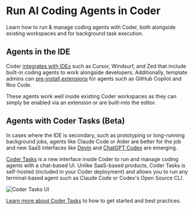 # Run AI Coding Agents in Coder

Learn how to run & manage coding agents with Coder, both alongside existing workspaces and for background task execution.

## Agents in the IDE

Coder [integrates with IDEs](../user-guides/workspace-access/index.md) such as Cursor, Windsurf, and Zed that include built-in coding agents to work alongside developers. Additionally, template admins can [pre-install extensions](https://registry.coder.com/modules/DanielRondonGarcia/vscode-web) for agents such as GitHub Copilot and Roo Code.

These agents work well inside existing Coder workspaces as they can simply be enabled via an extension or are built-into the editor.

## Agents with Coder Tasks (Beta)

In cases where the IDE is secondary, such as prototyping or long-running background jobs, agents like Claude Code or Aider are better for the job and new SaaS interfaces like [Devin](https://devin.ai) and [ChatGPT Codex](https://openai.com/index/introducing-codex/) are emerging.

[Coder Tasks](./tasks.md) is a new interface inside Coder to run and manage coding agents with a chat-based UI. Unlike SaaS-based products, Coder Tasks is self-hosted (included in your Coder deployment) and allows you to run any terminal-based agent such as Claude Code or Codex's Open Source CLI.

![Coder Tasks UI](../images/guides/ai-agents/tasks-ui.png)

[Learn more about Coder Tasks](./tasks.md) to how to get started and best practices.
